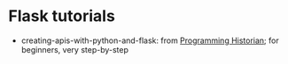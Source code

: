 # Flask tutorials

* creating-apis-with-python-and-flask: from [Programming Historian](https://programminghistorian.org/en/lessons/creating-apis-with-python-and-flask); for beginners, very step-by-step
